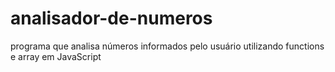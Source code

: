 # analisador-de-numeros
programa que analisa números informados pelo usuário utilizando functions e array em JavaScript

